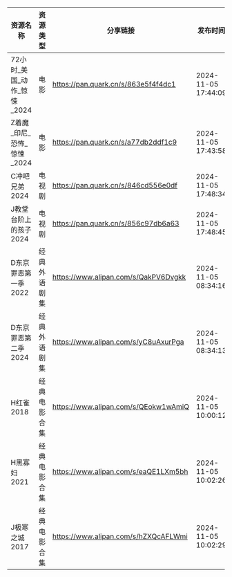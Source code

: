 | 资源名称               | 资源类型   | 分享链接                                 | 发布时间                |
| ------------------ | ------ | ------------------------------------ | ------------------- |
| 72小时_美国_动作_惊悚_2024 | 电影     | https://pan.quark.cn/s/863e5f4f4dc1  | 2024-11-05 17:44:09 |
| Z着魔_印尼_恐怖_惊悚_2024  | 电影     | https://pan.quark.cn/s/a77db2ddf1c9  | 2024-11-05 17:43:58 |
| C冲吧兄弟2024          | 电视剧    | https://pan.quark.cn/s/846cd556e0df  | 2024-11-05 17:48:34 |
| J教堂台阶上的孩子2024      | 电视剧    | https://pan.quark.cn/s/856c97db6a63  | 2024-11-05 17:48:45 |
| D东京罪恶第一季2022       | 经典外语剧集 | https://www.alipan.com/s/QakPV6Dvgkk | 2024-11-05 08:34:16 |
| D东京罪恶第二季2024       | 经典外语剧集 | https://www.alipan.com/s/yC8uAxurPga | 2024-11-05 08:34:13 |
| H红雀2018            | 经典电影合集 | https://www.alipan.com/s/QEokw1wAmiQ | 2024-11-05 10:00:12 |
| H黑寡妇2021           | 经典电影合集 | https://www.alipan.com/s/eaQE1LXm5bh | 2024-11-05 10:02:26 |
| J极寒之城2017          | 经典电影合集 | https://www.alipan.com/s/hZXQcAFLWmi | 2024-11-05 10:02:29 |
